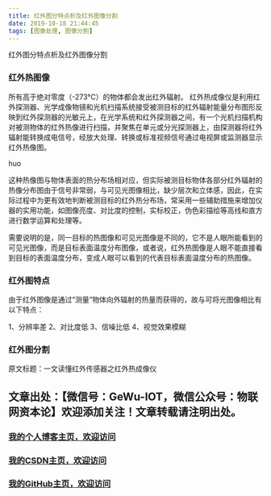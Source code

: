 ```yaml
---
title: 红外图分特点析及红外图像分割
date: 2019-10-18 21:44:45
tags: [图像处理, 图像分割]
---
```


红外图分特点析及红外图像分割
<!--more-->


### 红外热图像
所有高于绝对零度（-273℃）的物体都会发出红外辐射。
红外热成像仪是利用红外探测器、光学成像物镜和光机扫描系统接受被测目标的红外辐射能量分布图形反映到红外探测器的光敏元上，在光学系统和红外探测器之间，有一个光机扫描机构对被测物体的红外热像进行扫描，并聚焦在单元或分光探测器上，由探测器将红外辐射能转换成电信号，经放大处理、转换或标准视频信号通过电视屏或监测器显示红外热像图。

huo

这种热像图与物体表面的热分布场相对应，但实际被测目标物体各部分红外辐射的热像分布图由于信号非常弱，与可见光图像相比，缺少层次和立体感，因此，在实际过程中为更有效地判断被测目标的红外热分布场，常采用一些辅助措施来增加仪器的实用功能，如图像亮度、对比度的控制，实标校正，伪色彩描绘等高线和直方进行数学运算和处理等。

需要说明的是，同一目标的热图像和可见光图像是不同的，它不是人眼所能看到的可见光图像，而是目标表面温度分布图像，或者说，红外热图像是人眼不能直接看到目标的表面温度分布，变成人眼可以看到的代表目标表面温度分布的热图像。



### 红外图特点

由于红外图像是通过“测量”物体向外辐射的热量而获得的，故与可将光图像相比有以下特点：

1、分辨率差
2、对比度低
3、信噪比低
4、视觉效果模糊

### 红外图分割







原文标题：一文读懂红外传感器之红外热成像仪

文章出处：【微信号：GeWu-IOT，微信公众号：物联网资本论】欢迎添加关注！文章转载请注明出处。
---

### [我的个人博客主页，欢迎访问](http://www.aomanhao.top/)
### [我的CSDN主页，欢迎访问](https://blog.csdn.net/Aoman_Hao)
### [我的GitHub主页，欢迎访问](https://github.com/AomanHao)


